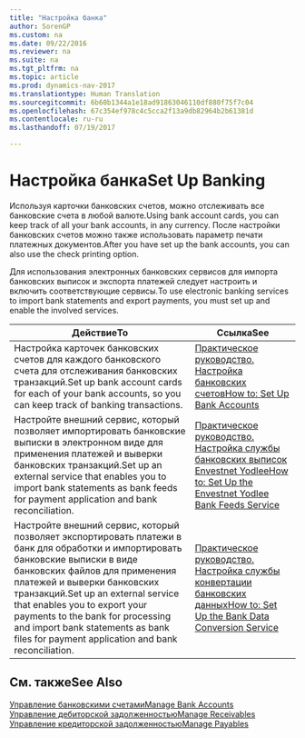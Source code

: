 ```yaml
---
title: "Настройка банка"
author: SorenGP
ms.custom: na
ms.date: 09/22/2016
ms.reviewer: na
ms.suite: na
ms.tgt_pltfrm: na
ms.topic: article
ms.prod: dynamics-nav-2017
ms.translationtype: Human Translation
ms.sourcegitcommit: 6b60b1344a1e18ad91863046110df880f75f7c04
ms.openlocfilehash: 67c354ef978c4c5cca2f13a9db82964b2b61381d
ms.contentlocale: ru-ru
ms.lasthandoff: 07/19/2017

---
```


# <a name="set-up-banking"></a><span data-ttu-id="20dc8-102">Настройка банка</span><span class="sxs-lookup"><span data-stu-id="20dc8-102">Set Up Banking</span></span>

<span data-ttu-id="20dc8-103">Используя карточки банковских счетов, можно отслеживать все банковские счета в любой валюте.</span><span class="sxs-lookup"><span data-stu-id="20dc8-103">Using bank account cards, you can keep track of all your bank accounts, in any currency.</span></span> <span data-ttu-id="20dc8-104">После настройки банковских счетов можно также использовать параметр печати платежных документов.</span><span class="sxs-lookup"><span data-stu-id="20dc8-104">After you have set up the bank accounts, you can also use the check printing option.</span></span>

<span data-ttu-id="20dc8-105">Для использования электронных банковских сервисов для импорта банковских выписок и экспорта платежей следует настроить и включить соответствующие сервисы.</span><span class="sxs-lookup"><span data-stu-id="20dc8-105">To use electronic banking services to import bank statements and  export payments, you must set up and enable the involved services.</span></span>

|<span data-ttu-id="20dc8-106">Действие</span><span class="sxs-lookup"><span data-stu-id="20dc8-106">To</span></span> |<span data-ttu-id="20dc8-107">Ссылка</span><span class="sxs-lookup"><span data-stu-id="20dc8-107">See</span></span> |
|---|----|
|<span data-ttu-id="20dc8-108">Настройка карточек банковских счетов для каждого банковского счета для отслеживания банковских транзакций.</span><span class="sxs-lookup"><span data-stu-id="20dc8-108">Set up bank account cards for each of your bank accounts, so you can keep track of banking transactions.</span></span>|[<span data-ttu-id="20dc8-109">Практическое руководство. Настройка банковских счетов</span><span class="sxs-lookup"><span data-stu-id="20dc8-109">How to: Set Up Bank Accounts</span></span>](bank-how-setup-bank-accounts.md)|
|<span data-ttu-id="20dc8-110">Настройте внешний сервис, который позволяет импортировать банковские выписки в электронном виде для применения платежей и выверки банковских транзакций.</span><span class="sxs-lookup"><span data-stu-id="20dc8-110">Set up an external service that enables you to import bank statements as bank feeds for payment application and bank reconciliation.</span></span>|[<span data-ttu-id="20dc8-111">Практическое руководство. Настройка службы банковских выписок Envestnet Yodlee</span><span class="sxs-lookup"><span data-stu-id="20dc8-111">How to: Set Up the Envestnet Yodlee Bank Feeds Service</span></span>](bank-how-setup-bank-statement-service.md)|
|<span data-ttu-id="20dc8-112">Настройте внешний сервис, который позволяет экспортировать платежи в банк для обработки и импортировать банковские выписки в виде банковских файлов для применения платежей и выверки банковских транзакций.</span><span class="sxs-lookup"><span data-stu-id="20dc8-112">Set up an external service that enables you to export your payments to the bank for processing  and import bank statements as bank files for payment application and bank reconciliation.</span></span>|[<span data-ttu-id="20dc8-113">Практическое руководство. Настройка службы конвертации банковских данных</span><span class="sxs-lookup"><span data-stu-id="20dc8-113">How to: Set Up the Bank Data Conversion Service</span></span>](bank-how-setup-bank-data-conversion-service.md)|

## <a name="see-also"></a><span data-ttu-id="20dc8-114">См. также</span><span class="sxs-lookup"><span data-stu-id="20dc8-114">See Also</span></span>
[<span data-ttu-id="20dc8-115">Управление банковскими счетами</span><span class="sxs-lookup"><span data-stu-id="20dc8-115">Manage Bank Accounts</span></span>](bank-manage-bank-accounts.md)  
[<span data-ttu-id="20dc8-116">Управление дебиторской задолженностью</span><span class="sxs-lookup"><span data-stu-id="20dc8-116">Manage Receivables</span></span>](receivables-manage-receivables.md)  
[<span data-ttu-id="20dc8-117">Управление кредиторской задолженностью</span><span class="sxs-lookup"><span data-stu-id="20dc8-117">Manage Payables</span></span>](payables-manage-payables.md)

